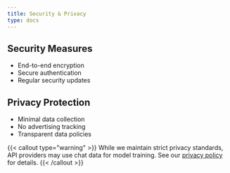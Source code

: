 ```yaml
---
title: Security & Privacy
type: docs
---
```


## Security Measures
- End-to-end encryption
- Secure authentication
- Regular security updates

## Privacy Protection
- Minimal data collection
- No advertising tracking
- Transparent data policies

{{< callout type="warning" >}}
While we maintain strict privacy standards, API providers may use chat data for model training. See our [privacy policy](/about-us/privacy/) for details.
{{< /callout >}}
